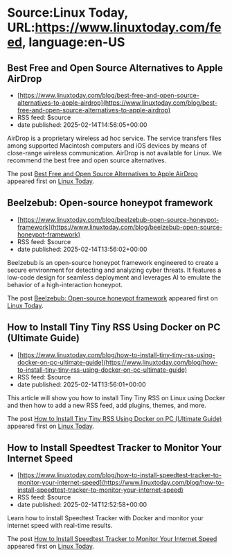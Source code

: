 # Source:Linux Today, URL:https://www.linuxtoday.com/feed, language:en-US

## Best Free and Open Source Alternatives to Apple AirDrop
 - [https://www.linuxtoday.com/blog/best-free-and-open-source-alternatives-to-apple-airdrop](https://www.linuxtoday.com/blog/best-free-and-open-source-alternatives-to-apple-airdrop)
 - RSS feed: $source
 - date published: 2025-02-14T14:56:05+00:00

<p>AirDrop is a proprietary wireless ad hoc service. The service transfers files among supported Macintosh computers and iOS devices by means of close-range wireless communication. AirDrop is not available for Linux. We recommend the best free and open source alternatives.</p>
<p>The post <a href="https://www.linuxtoday.com/blog/best-free-and-open-source-alternatives-to-apple-airdrop/">Best Free and Open Source Alternatives to Apple AirDrop</a> appeared first on <a href="https://www.linuxtoday.com">Linux Today</a>.</p>

## Beelzebub: Open-source honeypot framework
 - [https://www.linuxtoday.com/blog/beelzebub-open-source-honeypot-framework](https://www.linuxtoday.com/blog/beelzebub-open-source-honeypot-framework)
 - RSS feed: $source
 - date published: 2025-02-14T13:56:02+00:00

<p>Beelzebub is an open-source honeypot framework engineered to create a secure environment for detecting and analyzing cyber threats. It features a low-code design for seamless deployment and leverages AI to emulate the behavior of a high-interaction honeypot.</p>
<p>The post <a href="https://www.linuxtoday.com/blog/beelzebub-open-source-honeypot-framework/">Beelzebub: Open-source honeypot framework</a> appeared first on <a href="https://www.linuxtoday.com">Linux Today</a>.</p>

## How to Install Tiny Tiny RSS Using Docker on PC (Ultimate Guide)
 - [https://www.linuxtoday.com/blog/how-to-install-tiny-tiny-rss-using-docker-on-pc-ultimate-guide](https://www.linuxtoday.com/blog/how-to-install-tiny-tiny-rss-using-docker-on-pc-ultimate-guide)
 - RSS feed: $source
 - date published: 2025-02-14T13:56:01+00:00

<p>This article will show you how to install Tiny Tiny RSS on Linux using Docker and then how to add a new RSS feed, add plugins, themes, and more.</p>
<p>The post <a href="https://www.linuxtoday.com/blog/how-to-install-tiny-tiny-rss-using-docker-on-pc-ultimate-guide/">How to Install Tiny Tiny RSS Using Docker on PC (Ultimate Guide)</a> appeared first on <a href="https://www.linuxtoday.com">Linux Today</a>.</p>

## How to Install Speedtest Tracker to Monitor Your Internet Speed
 - [https://www.linuxtoday.com/blog/how-to-install-speedtest-tracker-to-monitor-your-internet-speed](https://www.linuxtoday.com/blog/how-to-install-speedtest-tracker-to-monitor-your-internet-speed)
 - RSS feed: $source
 - date published: 2025-02-14T12:52:58+00:00

<p>Learn how to install Speedtest Tracker with Docker and monitor your internet speed with real-time results.</p>
<p>The post <a href="https://www.linuxtoday.com/blog/how-to-install-speedtest-tracker-to-monitor-your-internet-speed/">How to Install Speedtest Tracker to Monitor Your Internet Speed</a> appeared first on <a href="https://www.linuxtoday.com">Linux Today</a>.</p>

